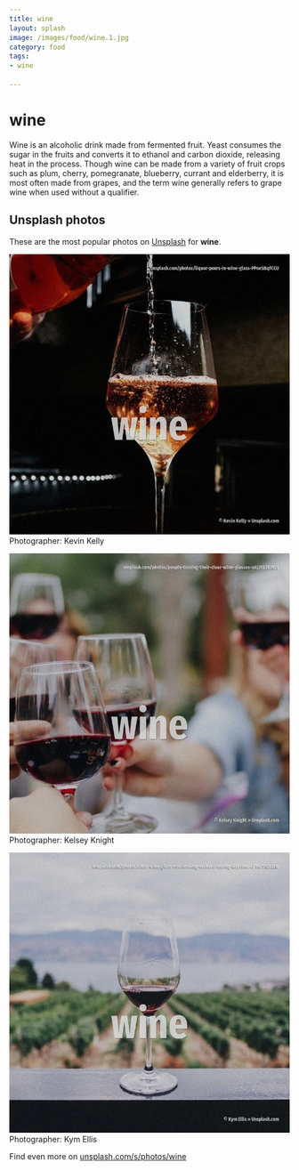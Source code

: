 ```yaml
---
title: wine
layout: splash
image: /images/food/wine.1.jpg
category: food
tags:
- wine

---
```

# wine

Wine is an alcoholic drink made from fermented fruit. Yeast consumes the sugar in the fruits and converts it to ethanol and carbon dioxide, releasing  heat in the process. Though wine can be made from a variety of fruit crops such as plum, cherry, pomegranate, blueberry,  currant and elderberry, it is most often made from grapes, and the term wine generally refers to  grape wine when used without a qualifier.   

 
## Unsplash photos
These are the most popular photos on [Unsplash](https://unsplash.com) for **wine**.
 
![wine](/images/food/wine.1.jpg)
Photographer:  Kevin Kelly
 
![wine](/images/food/wine.2.jpg)
Photographer:  Kelsey Knight
 
![wine](/images/food/wine.3.jpg)
Photographer:  Kym Ellis
 
Find even more on [unsplash.com/s/photos/wine](https://unsplash.com/s/photos/wine)
 
